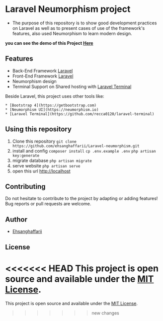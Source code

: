 # Laravel Neumorphism project 

* The purpose of this repository is to show good development practices on Laravel as well as to present cases of use of the framework's features, also used Neumorphism to learn modern design.

<strong>you can see the demo of this Project [Here](https://laravel.ehsanghaffarii.ir)</strong>

## Features
* Back-End Framework [Laravel](https://laravel.com)
* Front-End Framework [Laravel](https://laravel.com)
* Neumorphism design
* Terminal Support on Shared hosting with [Laravel Terminal](https://github.com/recca0120/laravel-terminal)


Beside Laravel, this project uses other tools like:

    * [Bootstrap 4](https://getbootstrap.com)
    * [Neumorphism UI](https://neumorphism.io)
    * [Laravel Terminal](https://github.com/recca0120/laravel-terminal)


## Using this repository

1. Clone this repository
    `git clone https://github.com/ehsanghaffarii/Laravel-neumorphism.git`
2. install and config
    `composer install`
    `cp .env.example .env`
    `php artisan key:generate`
3. migrate database
    `php artisan migrate`
4. serve website
    `php artisan serve`
5. open this url
    [http://localhost](http://localhost)

## Contributing

Do not hesitate to contribute to the project by adapting or adding features! Bug reports or pull requests are welcome.

## Author

- [Ehsanghaffarii](https://Ehsanghaffarii.ir)

## License

<<<<<<< HEAD
This project is open source and available under the [MIT License](https://github.com/ehsanghaffarii/laravel-neumorphism/blob/master/LICENSE).
=======
This project is open source and available under the [MIT License](http://opensource.org/licenses/MIT).
>>>>>>> new changes
